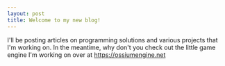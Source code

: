 ```yaml
---
layout: post
title: Welcome to my new blog!
---
```


I'll be posting articles on programming solutions and various projects that I'm working on. In the meantime, why don't you check out the little game engine I'm working on over at https://ossiumengine.net

